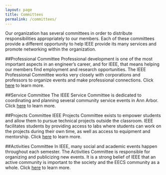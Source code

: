 ```yaml
---
layout: page
title: Committees
permalink: /committees/
---
```


Our organization has several committees in order to distribute responsibilities appropriately to our members. Each of these committees provide a different opportunity to help IEEE provide its many services and promote networking within the organization.

##Professional Committee
Professional development is one of the most important aspects in an engineer’s career, and for IEEE, that means helping our members find employment and research opportunities. The IEEE Professional Committee works very closely with corporations and professors to organize events and make professional connections. Click [here](corporate/) to learn more.

##Service Committee
The IEEE Service Committee is dedicated to coordinating and planning several community service events in Ann Arbor. Click [here](service/) to learn more.

##Projects Committee
IEEE Projects Committee exists to empower students and allow them to pursue technical projects outside the classroom. IEEE facilitates students by providing access to labs where students can work on the projects during their own time, as well as access to equipment and mentorship. Click [here](projects/) to learn more.

##Activities Committee
In IEEE, many social and academic events happen throughout each semester. The Activities Committee is responsible for organizing and publicizing new events. It is a strong belief of IEEE that an active community is important to the society and the EECS community as a whole. Click [here](activities/) to learn more.
